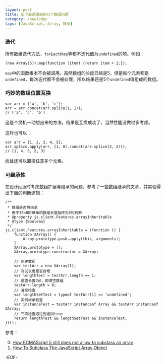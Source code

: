 ```yaml
---
layout: post
title: 记下最近碰到的几个数组问题
category: knowledge
tags: [JavaScript, Array, 数组]
---
```


### 迭代

所有数组迭代方法，`forEach`/`map`等都不迭代值为`undefined`的项。例如：

	(new Array(5)).map(function (item) {return item + 2;});

`map`中的函数根本不会被调用，虽然数组的长度已经是5，但是每个元素都是`undefined`，每次迭代都不会被处理，所以结果还是5个`undefined`值组成的数组。

### 巧妙的数组位置互换

	var arr = ['a', 'b', 'c'];
	arr = arr.concat(arr.splice(1, 1));
	// ['a', 'c', 'b']

这是个灵机一动想出来的方法，结果是互换成功了，当然性能没做过多考虑。

这样也可以：

	var arr = [1, 2, 3, 4, 5];
	arr.splice.apply(arr, [1, 0].concat(arr.splice(3, 2)));
	// [1, 4, 5, 2, 3]

而且还可以置换任意多个元素。

### 可继承性

在设计[jslib](https://github.com/elfjs/jslib/)时考虑数组扩展与继承的问题，参考了一些数组继承的文章，并实验得出下面的判断逻辑：

	/**
	 * 数组是否可继承
	 * 用于IE<8时继承的数组长度始终为0的判断
	 * @property js.client.Features.arrayInheritable
	 * @type {Boolean}
	 */
	js.client.Features.arrayInheritable = (function () {
		function XArray() {
			Array.prototype.push.apply(this, arguments);
		}
		XArray.prototype = [];
		XArray.prototype.constructor = XArray;

		// 创建数组
		var testArr = new XArray(1);
		// 测试长度是否自增
		var lengthTest = testArr.length == 1;
		// 设置长度为0，即清空数组
		testArr.length = 0;
		// 清空检查
		var lengthSetTest = typeof testArr[1] == 'undefined';
		// 实例继承检查
		var instanceTest = testArr instanceof Array && testArr instanceof XArray;
		// 三项检查通过则返回true
		return lengthTest && lengthSetTest && instanceTest;
	})();

参考：

0. [How ECMAScript 5 still does not allow to subclass an array](http://perfectionkills.com/how-ecmascript-5-still-does-not-allow-to-subclass-an-array/)
0. [How To Subclass The JavaScript Array Object](http://dean.edwards.name/weblog/2006/11/hooray/)

-EOF-
